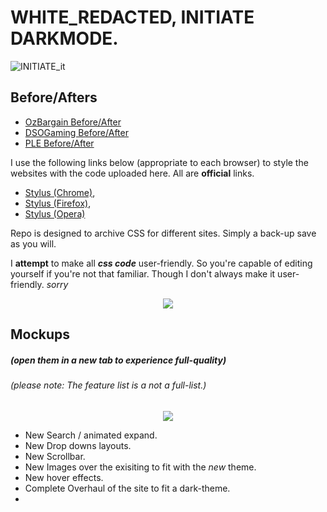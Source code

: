 # WHITE_REDACTED, INITIATE DARKMODE.
![INITIATE_it](https://i.imgur.com/1rFKCCM.jpg "Dark_Mode_Activated.")

## Before/Afters
* [OzBargain Before/After](https://cdn.knightlab.com/libs/juxtapose/latest/embed/index.html?uid=23972576-d2f4-11ea-bf88-a15b6c7adf9a)
* [DSOGaming Before/After](https://cdn.knightlab.com/libs/juxtapose/latest/embed/index.html?uid=9a79ec6e-d2f4-11ea-bf88-a15b6c7adf9a)
* [PLE Before/After](https://cdn.knightlab.com/libs/juxtapose/latest/embed/index.html?uid=d6e1b060-dab5-11ea-bf88-a15b6c7adf9a)



I use the following links below (appropriate to each browser) to style the websites with the code uploaded here. All are **official** links.
* [Stylus (Chrome)](https://chrome.google.com/webstore/detail/stylus/clngdbkpkpeebahjckkjfobafhncgmne?hl=en), 
* [Stylus (Firefox)](https://addons.mozilla.org/en-US/firefox/addon/styl-us/), 
* [Stylus (Opera)](https://addons.opera.com/en/extensions/details/stylus/)



Repo is designed to archive CSS for different sites. Simply a back-up save as you will.

I **attempt** to make all ***css code*** user-friendly. So you're capable of editing yourself if you're not that familiar. Though I don't always make it user-friendly. *sorry*

<p align="center">
  <img src="https://i.imgur.com/ZXVPFHN.png">
</p>

## Mockups
##### (open them in a new tab to experience full-quality)
###### (please note: The feature list is a not a full-list.)

<p align="center">
  <img src="https://i.imgur.com/JEXitEO.jpg">
</p>

* New Search / animated expand.
* New Drop downs layouts.
* New Scrollbar.
* New Images over the exisiting to fit with the *new* theme.
* New hover effects. 
* Complete Overhaul of the site to fit a dark-theme.
*
